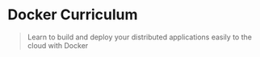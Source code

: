 Docker Curriculum
===

> Learn to build and deploy your distributed applications easily to the cloud with Docker

